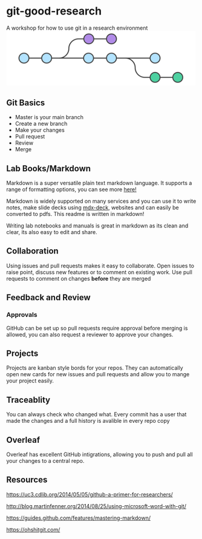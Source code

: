 # git-good-research
A workshop for how to use git in a research environment
<img src="/img/git-flow.svg" width="500"/>
## Git Basics

- Master is your main branch
- Create a new branch
- Make your changes
- Pull request
- Review
- Merge

## Lab Books/Markdown
Markdown is a super versatile plain text markdown language.
It supports a range of formatting options, you can see more [here!](https://guides.github.com/features/mastering-markdown/)

Markdown is widely supported on many services and you can use it to write notes, make slide decks using [mdx-deck](https://github.com/jxnblk/mdx-deck), websites and can easily be converted to pdfs. This readme is written in markdown!

Writing lab notebooks and manuals is great in markdown as its clean and clear, its also easy to edit and share.

## Collaboration 
Using issues and pull requests makes it easy to collaborate. Open issues to raise point, discuss new features or to comment on existing work. Use pull requests to comment on changes **before** they are merged

## Feedback and Review
### Approvals
GitHub can be set up so pull requests require approval before merging is allowed, you can also request a reviewer to approve your changes. 

## Projects
Projects are kanban style bords for your repos. They can automatically open new cards for new issues and pull requests and allow you to mange your project easily.

## Traceablity
You can always check who changed what. Every commit has a user that made the changes and a full history is avalible in every repo copy
## Overleaf
Overleaf has excellent GitHub intigrations, allowing you to push and pull all your changes to a central repo. 

## Resources
https://uc3.cdlib.org/2014/05/05/github-a-primer-for-researchers/

http://blog.martinfenner.org/2014/08/25/using-microsoft-word-with-git/

https://guides.github.com/features/mastering-markdown/

https://ohshitgit.com/
